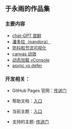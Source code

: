 ## 于永雨的作品集

### 主要内容

- [chat-GPT 尝鲜](https://www.yuyongyu.tech/)
- [潘多拉（pandora）](https://yuyongyu08.github.io/pandora/)
- [防抖和节流可视化](https://yuyongyu08.github.io/debounce-vs-throttle/)
- [canvas 动效](https://yuyongyu08.github.io/canvas/)
- [动态加载 vConsole](https://yuyongyu08.github.io/vvconsole/)
- [async vs defer](https://yuyongyu08.github.io/async-vs-defer/)

### 开发相关：

- GitHub Pages 官网：[传送门](https://pages.github.com/)

- 帮助文档：[入口](https://docs.github.com/zh/pages/setting-up-a-github-pages-site-with-jekyll/adding-a-theme-to-your-github-pages-site-using-jekyll)

- 当前主题：[入口](https://github.com/pages-themes/cayman)

- 支持的主题: [传送门](https://pages.github.com/themes/)

